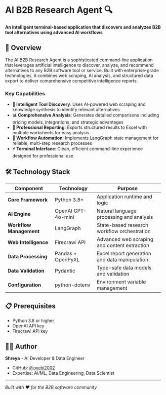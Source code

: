 # AI B2B Research Agent 🔍

**An intelligent terminal-based application that discovers and analyzes B2B tool alternatives using advanced AI workflows**

## 🚀 Overview

The AI B2B Research Agent is a sophisticated command-line application that leverages artificial intelligence to discover, analyze, and recommend alternatives to any B2B software tool or service. Built with enterprise-grade technologies, it combines web scraping, AI analysis, and structured data export to deliver comprehensive competitive intelligence reports.

### Key Capabilities

- **🎯 Intelligent Tool Discovery**: Uses AI-powered web scraping and knowledge synthesis to identify relevant alternatives
- **📊 Comprehensive Analysis**: Generates detailed comparisons including pricing models, integrations, and strategic advantages  
- **💾 Professional Reporting**: Exports structured results to Excel with multiple worksheets for easy analysis
- **🔄 Workflow Automation**: Implements LangGraph state management for reliable, multi-step research processes
- **⚡ Terminal Interface**: Clean, efficient command-line experience designed for professional use

## 🛠️ Technology Stack

| Component | Technology | Purpose |
|-----------|------------|---------|
| **Core Framework** | Python 3.8+ | Application runtime and logic |
| **AI Engine** | OpenAI GPT-4o-mini | Natural language processing and analysis |
| **Workflow Management** | LangGraph | State-based research workflow orchestration |
| **Web Intelligence** | Firecrawl API | Advanced web scraping and content extraction |
| **Data Processing** | Pandas + OpenPyXL | Excel report generation and data manipulation |
| **Data Validation** | Pydantic | Type-safe data models and validation |
| **Configuration** | python-dotenv | Environment variable management |

## 📋 Prerequisites

- Python 3.8 or higher
- OpenAI API key
- Firecrawl API key
  
## 👨‍💻 Author

**Shreya** - AI Developer & Data Engineer
- GitHub: [@oyehi2002](https://github.com/oyehi2002)
- Expertise: AI/ML, Data Engineering, Data Scientist

---

*Built with ❤️ for the B2B software community*


